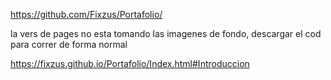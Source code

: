 https://github.com/Fixzus/Portafolio/

la vers de pages no esta tomando las imagenes de fondo, descargar el cod para correr de forma normal

https://fixzus.github.io/Portafolio/Index.html#Introduccion
